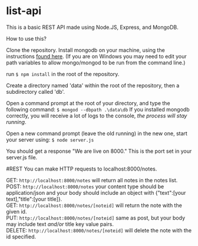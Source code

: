 # list-api

This is a basic REST API made using Node.JS, Express, and MongoDB. 

How to use this? 

Clone the repository. Install mongodb on your machine, using the instructions [found here](https://docs.mongodb.com/manual/installation/).
(If you are on Windows you may need to edit your path variables to allow mongo/mongod to be run from the command line.)

run `$ npm install` in the root of the repository.

Create a directory named 'data' within the root of the repository, then a subdirectory called 'db'.

Open a command prompt at the root of your directory, and type the following command:
`$ mongod --dbpath .\data\db`
If you installed mongodb correctly, you will receive a lot of logs to the console, _the process will stay running_.

Open a new command prompt (leave the old running) in the new one, start your server using: 
`$ node server.js`

You should get a response "We are live on 8000." This is the port set in your server.js file.

#REST
You can make HTTP requests to localhost:8000/notes. 

GET: `http://localhost:8000/notes` will return all notes in the notes list.  
POST: `http://localhost:8000/notes` your content type should be application/json and your body should include an object with {"text":[your text],"title":[your title]}.  
GET: `http://localhost:8000/notes/[noteid]` will return the note with the given id.  
PUT: `http://localhost:8000/notes/[noteid]` same as post, but your body may include text _and/or_ title key value pairs.  
DELETE: `http://localhost:8000/notes/[noteid]` will delete the note with the id specified.  
